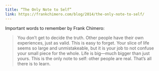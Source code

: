 ```yaml
---
title: “The Only Note to Self”
link: https://frankchimero.com/blog/2014/the-only-note-to-self/
---
```


Important words to remember by Frank Chimero:
> You don’t get to decide the truth. Other people have their own experiences, just as valid. This is easy to forget. Your slice of life seems so large and unmistakeable, but it is your job to not confuse your small piece for the whole. Life is big—much bigger than just yours. This is the only note to self: other people are real. That’s all there is to learn.